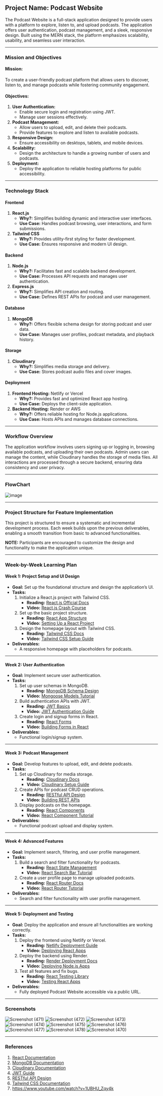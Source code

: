 ## **Project Name: Podcast Website**

The Podcast Website is a full-stack application designed to provide users with a platform to explore, listen to, and upload podcasts. The application offers user authentication, podcast management, and a sleek, responsive design. Built using the MERN stack, the platform emphasizes scalability, usability, and seamless user interaction.

---

### **Mission and Objectives**

#### **Mission:**
To create a user-friendly podcast platform that allows users to discover, listen to, and manage podcasts while fostering community engagement.

#### **Objectives:**
1. **User Authentication:**
   - Enable secure login and registration using JWT.
   - Manage user sessions effectively.
2. **Podcast Management:**
   - Allow users to upload, edit, and delete their podcasts.
   - Provide features to explore and listen to available podcasts.
3. **Responsive Design:**
   - Ensure accessibility on desktops, tablets, and mobile devices.
4. **Scalability:**
   - Design the architecture to handle a growing number of users and podcasts.
5. **Deployment:**
   - Deploy the application to reliable hosting platforms for public accessibility.

---

### **Technology Stack**

#### **Frontend**
1. **React.js**
   - **Why?:** Simplifies building dynamic and interactive user interfaces.
   - **Use Case:** Handles podcast browsing, user interactions, and form submissions.
2. **Tailwind CSS**
   - **Why?:** Provides utility-first styling for faster development.
   - **Use Case:** Ensures responsive and modern UI design.

#### **Backend**
1. **Node.js**
   - **Why?:** Facilitates fast and scalable backend development.
   - **Use Case:** Processes API requests and manages user authentication.
2. **Express.js**
   - **Why?:** Simplifies API creation and routing.
   - **Use Case:** Defines REST APIs for podcast and user management.

#### **Database**
1. **MongoDB**
   - **Why?:** Offers flexible schema design for storing podcast and user data.
   - **Use Case:** Manages user profiles, podcast metadata, and playback history.

#### **Storage**
1. **Cloudinary**
   - **Why?:** Simplifies media storage and delivery.
   - **Use Case:** Stores podcast audio files and cover images.

#### **Deployment**
1. **Frontend Hosting:** Netlify or Vercel
   - **Why?:** Provides fast and optimized React app hosting.
   - **Use Case:** Deploys the client-side application.
2. **Backend Hosting:** Render or AWS
   - **Why?:** Offers reliable hosting for Node.js applications.
   - **Use Case:** Hosts APIs and manages database connections.

---

### **Workflow Overview**
The application workflow involves users signing up or logging in, browsing available podcasts, and uploading their own podcasts. Admin users can manage the content, while Cloudinary handles the storage of media files. All interactions are processed through a secure backend, ensuring data consistency and user privacy.

---

### **FlowChart**
![image](https://github.com/user-attachments/assets/3ee8c730-d2b4-4063-9b63-b4ea02ee2d29)


---

### **Project Structure for Feature Implementation**
This project is structured to ensure a systematic and incremental development process. Each week builds upon the previous deliverables, enabling a smooth transition from basic to advanced functionalities.

**NOTE:** Participants are encouraged to customize the design and functionality to make the application unique.

---

### **Week-by-Week Learning Plan**

#### **Week 1: Project Setup and UI Design**
- **Goal:** Set up the foundational structure and design the application’s UI.
- **Tasks:**
  1. Initialize a React.js project with Tailwind CSS.
     - **Reading:** [React.js Official Docs](https://react.dev/blog/2023/03/16/introducing-react-dev)
     - **Video:** [React.js Crash Course](https://www.youtube.com/watch?v=RGKi6LSPDLU&t=4589s)
  2. Set up the basic project structure.
     - **Reading:** [React App Structure](https://reactjs.org/docs/getting-started.html)
     - **Video:** [Setting Up a React Project](https://www.youtube.com/watch?v=ZVnjOPwW4ZA)
  3. Design the homepage layout with Tailwind CSS.
     - **Reading:** [Tailwind CSS Docs](https://tailwindcss.com/docs/installation)
     - **Video:** [Tailwind CSS Setup Guide](https://www.youtube.com/watch?v=UBOj6rqRUME)
- **Deliverables:**
  - A responsive homepage with placeholders for podcasts.

---

#### **Week 2: User Authentication**
- **Goal:** Implement secure user authentication.
- **Tasks:**
  1. Set up user schemas in MongoDB.
     - **Reading:** [MongoDB Schema Design](https://mongoosejs.com/docs/guide.html)
     - **Video:** [Mongoose Models Tutorial](https://www.youtube.com/watch?v=DZBGEVgL2eE)
  2. Build authentication APIs with JWT.
     - **Reading:** [JWT Basics](https://jwt.io/introduction/)
     - **Video:** [JWT Authentication Guide](https://www.youtube.com/watch?v=mbsmsi7l3r4)
  3. Create login and signup forms in React.
     - **Reading:** [React Forms](https://reactjs.org/docs/forms.html)
     - **Video:** [Building Forms in React](https://www.youtube.com/watch?v=SdzMBWT2CDQ)
- **Deliverables:**
  - Functional login/signup system.

---

#### **Week 3: Podcast Management**
- **Goal:** Develop features to upload, edit, and delete podcasts.
- **Tasks:**
  1. Set up Cloudinary for media storage.
     - **Reading:** [Cloudinary Docs](https://cloudinary.com/documentation)
     - **Video:** [Cloudinary Setup Guide](https://www.youtube.com/watch?v=GML8Mw449O4)
  2. Create APIs for podcast CRUD operations.
     - **Reading:** [RESTful API Design](https://restfulapi.net/)
     - **Video:** [Building REST APIs](https://www.youtube.com/watch?v=pKd0Rpw7O48)
  3. Display podcasts on the homepage.
     - **Reading:** [React Components](https://reactjs.org/docs/components-and-props.html)
     - **Video:** [React Component Tutorial](https://www.youtube.com/watch?v=f0f3yf2ZTq4)
- **Deliverables:**
  - Functional podcast upload and display system.

---

#### **Week 4: Advanced Features**
- **Goal:** Implement search, filtering, and user profile management.
- **Tasks:**
  1. Build a search and filter functionality for podcasts.
     - **Reading:** [React State Management](https://reactjs.org/docs/state-and-lifecycle.html)
     - **Video:** [React Search Bar Tutorial](https://www.youtube.com/watch?v=OlVkYnVXPl0)
  2. Create a user profile page to manage uploaded podcasts.
     - **Reading:** [React Router Docs](https://reactrouter.com/en/main)
     - **Video:** [React Router Tutorial](https://www.youtube.com/watch?v=Ul3y1LXxzdU)
- **Deliverables:**
  - Search and filter functionality with user profile management.

---

#### **Week 5: Deployment and Testing**
- **Goal:** Deploy the application and ensure all functionalities are working correctly.
- **Tasks:**
  1. Deploy the frontend using Netlify or Vercel.
     - **Reading:** [Netlify Deployment Guide](https://docs.netlify.com/)
     - **Video:** [Deploying React Apps](https://www.youtube.com/watch?v=YdYyYMFPa44)
  2. Deploy the backend using Render.
     - **Reading:** [Render Deployment Docs](https://render.com/docs)
     - **Video:** [Deploying Node.js Apps](https://www.youtube.com/watch?v=l134cBAJCuc)
  3. Test all features and fix bugs.
     - **Reading:** [React Testing Library](https://reactjs.org/docs/testing.html)
     - **Video:** [Testing React Apps](https://www.youtube.com/watch?v=8Xwq35cPwYg)
- **Deliverables:**
  - Fully deployed Podcast Website accessible via a public URL.

---

### **Screenshots**
![Screenshot (471)](https://github.com/user-attachments/assets/2a8e4906-c74d-472c-a29f-731c29201d6c)
![Screenshot (472)](https://github.com/user-attachments/assets/d889aeaf-808c-4ee9-b93d-bd0bd344b739)
![Screenshot (473)](https://github.com/user-attachments/assets/be5f93eb-2c79-4ef4-a2c6-346a2f7b2232)
![Screenshot (474)](https://github.com/user-attachments/assets/f20f80bc-2ae8-4aad-ae98-88ce504b71c0)
![Screenshot (475)](https://github.com/user-attachments/assets/7cee27cb-ba83-4475-b8e6-8bde8f50972c)
![Screenshot (476)](https://github.com/user-attachments/assets/ee44f291-8cc5-4930-a8bc-461523e34bd0)
![Screenshot (477)](https://github.com/user-attachments/assets/bc1843da-b72c-4d17-b8e0-b6f1871630e2)
![Screenshot (478)](https://github.com/user-attachments/assets/9efc7eab-9241-4225-8e8a-11ba5db92dca)
![Screenshot (470)](https://github.com/user-attachments/assets/7a5db66d-56ec-42b5-8311-8313438a6b29)

---

### **References**
1. [React Documentation](https://react.dev/blog/2023/03/16/introducing-react-dev)
2. [MongoDB Documentation](https://www.mongodb.com/docs/manual/)
3. [Cloudinary Documentation](https://cloudinary.com/documentation)
4. [JWT Guide](https://jwt.io/introduction/)
5. [RESTful API Design](https://restfulapi.net/)
6. [Tailwind CSS Documentation](https://tailwindcss.com/docs)
7. https://www.youtube.com/watch?v=1UBHU_Zqy4k

